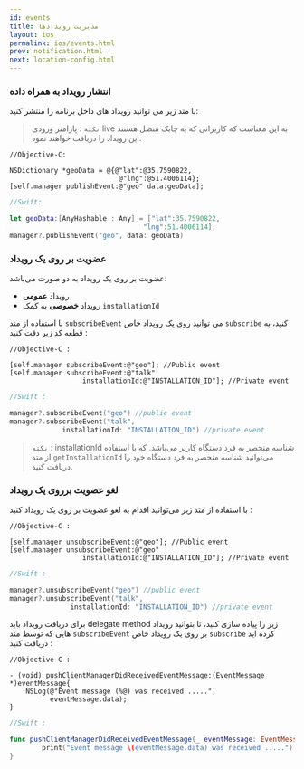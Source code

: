 ```yaml
---
id: events
title: مدیریت رویدادها
layout: ios
permalink: ios/events.html
prev: notification.html
next: location-config.html
---
```


### انتشار رویداد به همراه داده
با متد زیر می توانید رویداد های داخل برنامه را منتشر کنید:

> `نکته` : پارامتر ورودی live به این معناست که کاربرانی که به چابک متصل هستند این رویداد را دریافت خواهند نمود.
>

```objc
//Objective-C:

NSDictionary *geoData = @{@"lat":@35.7590822,
                           @"lng":@51.4006114};
[self.manager publishEvent:@"geo" data:geoData];
```
```swift
//Swift:

let geoData:[AnyHashable : Any] = ["lat":35.7590822,
                                 "lng":51.4006114];
manager?.publishEvent("geo", data: geoData)
```

###  عضویت بر روی یک رویداد
عضویت بر روی یک رویداد به دو صورت می‌باشد:

- رویداد **عمومی**
- رویداد **خصوصی** به کمک `installationId`

با استفاده از متد `subscribeEvent` می توانید روی یک رویداد خاص `subscribe` کنید، به قطعه کد زیر دقت کنید : 

``` objc 
//Objective-C :

[self.manager subscribeEvent:@"geo"]; //Public event    
[self.manager subscribeEvent:@"talk"
                  installationId:@"INSTALLATION_ID"]; //Private event
```
``` swift
//Swift :

manager?.subscribeEvent("geo") //public event
manager?.subscribeEvent("talk",
             installationId: "INSTALLATION_ID") //private event
```
> `نکته` : installationId شناسه منحصر به فرد دستگاه کاربر می‌باشد. که با استفاده از متد `getInstallationId` می‌توانید شناسه منحصر به فرد دستگاه خود را دریافت کنید.

### لغو عضویت برروی یک رویداد

با استفاده از متد زیر می‌توانید اقدام به لغو عضویت بر روی یک رویداد کنید :

```objc 
//Objective-C :

[self.manager unsubscribeEvent:@"geo"]; //Public event
[self.manager unsubscribeEvent:@"geo"
                  installationId:@"INSTALLATION_ID"]; //Private event
```

```swift
//Swift :

manager?.unsubscribeEvent("geo") //public event
manager?.unsubscribeEvent("talk",
               installationId: "INSTALLATION_ID") //private event
```

برای دریافت رویداد باید delegate method زیر را پیاده سازی کنید، تا بتوانید رویداد هایی که توسط متد `subscribeEvent` بر روی یک رویداد خاص `subscribe` کرده اید دریافت کنید :

``` objc
//Objective-C :

- (void) pushClientManagerDidReceivedEventMessage:(EventMessage *)eventMessage{
    NSLog(@"Event message (%@) was received .....",
          eventMessage.data);
}
```
``` swift
//Swift :

func pushClientManagerDidReceivedEventMessage(_ eventMessage: EventMessage!) {
        print("Event message \(eventMessage.data) was received .....")
}
```
